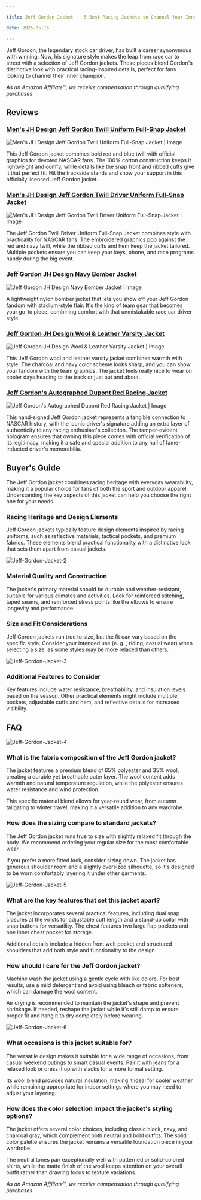 ```yaml
---

title: Jeff Gordon Jacket -  5 Best Racing Jackets to Channel Your Inner Racing Legend

date: 2025-05-15

---
```


Jeff Gordon, the legendary stock car driver, has built a career synonymous with winning. Now, his signature style makes the leap from race car to street with a selection of Jeff Gordon jackets. These pieces blend Gordon's distinctive look with practical racing-inspired details, perfect for fans looking to channel their inner champion. 

*As an Amazon Affiliate™, we receive compensation through qualifying purchases*


## Reviews


### [Men's JH Design Jeff Gordon Twill Uniform Full-Snap Jacket](https://serp.ly/@bar/amazon/Jeff+Gordon+Jacket?utm\_term=mens-jh-design-jeff-gordon-twill-uniform-full-snap-jacket)

![Men's JH Design Jeff Gordon Twill Uniform Full-Snap Jacket | Image](https://encrypted-tbn0.gstatic.com/shopping?q=tbn:ANd9GcThiw6RdUki45k1gCZnmrMQQcQQ7H6blkUifFWokQ9F9dOxl\_A&usqp=CAY)

This Jeff Gordon jacket combines bold red and blue twill with official graphics for devoted NASCAR fans. The 100% cotton construction keeps it lightweight and comfy, while details like the snap front and ribbed cuffs give it that perfect fit. Hit the trackside stands and show your support in this officially licensed Jeff Gordon jacket. 


### [Men's JH Design Jeff Gordon Twill Driver Uniform Full-Snap Jacket](https://serp.ly/@bar/amazon/Jeff+Gordon+Jacket?utm\_term=mens-jh-design-jeff-gordon-twill-driver-uniform-full-snap-jacket)

![Men's JH Design Jeff Gordon Twill Driver Uniform Full-Snap Jacket | Image](https://encrypted-tbn2.gstatic.com/shopping?q=tbn:ANd9GcSgKwqlS0OkBX8q4UmLumobkXe6qLHZ3O9VFP4DTYL1vTiHQbyzly\_bYM9JuxNZF2iaQHxJAOjkXjcHUHliw5maQaN5oH0g0A&usqp=CAY)

The Jeff Gordon Twill Driver Uniform Full-Snap Jacket combines style with practicality for NASCAR fans. The embroidered graphics pop against the red and navy twill, while the ribbed cuffs and hem keep the jacket tailored. Multiple pockets ensure you can keep your keys, phone, and race programs handy during the big event. 


### [Jeff Gordon JH Design Navy Bomber Jacket](https://serp.ly/@bar/amazon/Jeff+Gordon+Jacket?utm\_term=jeff-gordon-jh-design-navy-bomber-jacket)

![Jeff Gordon JH Design Navy Bomber Jacket | Image](https://encrypted-tbn1.gstatic.com/shopping?q=tbn:ANd9GcTxHoVJi5TJB5slNRzNLgL2cuYp89uloaAgIl30e4rvafkofvcgFN29Uv-JpXD5TtS-k8jysk18yQNQLA19E9qaGsE4l\_LYDg&usqp=CAY)

A lightweight nylon bomber jacket that lets you show off your Jeff Gordon fandom with stadium-style flair. It's the kind of team gear that becomes your go-to piece, combining comfort with that unmistakable race car driver style. 


### [Jeff Gordon JH Design Wool & Leather Varsity Jacket](https://serp.ly/@bar/amazon/Jeff+Gordon+Jacket?utm\_term=jeff-gordon-jh-design-wool-leather-varsity-jacket)

![Jeff Gordon JH Design Wool & Leather Varsity Jacket | Image](https://encrypted-tbn2.gstatic.com/shopping?q=tbn:ANd9GcSf0L9RZ\_-gv5KsRbaQNVEpnyrX\_mS7grAwkgbMj3ezSJLNBWS4&usqp=CAY)

This Jeff Gordon wool and leather varsity jacket combines warmth with style. The charcoal and navy color scheme looks sharp, and you can show your fandom with the team graphics. The jacket feels really nice to wear on cooler days heading to the track or just out and about. 


### [Jeff Gordon's Autographed Dupont Red Racing Jacket](https://serp.ly/@bar/amazon/Jeff+Gordon+Jacket?utm\_term=jeff-gordons-autographed-dupont-red-racing-jacket)

![Jeff Gordon's Autographed Dupont Red Racing Jacket | Image](https://encrypted-tbn1.gstatic.com/shopping?q=tbn:ANd9GcQERid-H36\_\_KTIoAO5xbJEc9wkBHl739trDKn1LFD\_TU1KOc0xhdb6-l1AzTHbTTZ6WQ34cAVulf5WzcNMAD-IsTfmxaodCQ&usqp=CAY)

This hand-signed Jeff Gordon jacket represents a tangible connection to NASCAR history, with the iconic driver's signature adding an extra layer of authenticity to any racing enthusiast's collection. The tamper-evident hologram ensures that owning this piece comes with official verification of its legitimacy, making it a safe and special addition to any hall of fame-inducted driver's memorabilia. 


## Buyer's Guide

The Jeff Gordon jacket combines racing heritage with everyday wearability, making it a popular choice for fans of both the sport and outdoor apparel. Understanding the key aspects of this jacket can help you choose the right one for your needs. 


### Racing Heritage and Design Elements

Jeff Gordon jackets typically feature design elements inspired by racing uniforms, such as reflective materials, tactical pockets, and premium fabrics. These elements blend practical functionality with a distinctive look that sets them apart from casual jackets. 

![Jeff-Gordon-Jacket-2](https://imagedelivery.net/vy2bglCGN6hEeWOnSe2c7A/Jeff-Gordon-Jacket-2/h=540,fit=pad,background=black)


### Material Quality and Construction

The jacket's primary material should be durable and weather-resistant, suitable for various climates and activities. Look for reinforced stitching, taped seams, and reinforced stress points like the elbows to ensure longevity and performance. 


### Size and Fit Considerations

Jeff Gordon jackets run true to size, but the fit can vary based on the specific style. Consider your intended use (e. g. , riding, casual wear) when selecting a size, as some styles may be more relaxed than others. 

![Jeff-Gordon-Jacket-3](https://imagedelivery.net/vy2bglCGN6hEeWOnSe2c7A/Jeff-Gordon-Jacket-3/h=540,fit=pad,background=black)


### Additional Features to Consider

Key features include water resistance, breathability, and insulation levels based on the season. Other practical elements might include multiple pockets, adjustable cuffs and hem, and reflective details for increased visibility. 


## FAQ

![Jeff-Gordon-Jacket-4](https://imagedelivery.net/vy2bglCGN6hEeWOnSe2c7A/Jeff-Gordon-Jacket-4/h=540,fit=pad,background=black)


### What is the fabric composition of the Jeff Gordon jacket?

The jacket features a premium blend of 65% polyester and 35% wool, creating a durable yet breathable outer layer. The wool content adds warmth and natural temperature regulation, while the polyester ensures water resistance and wind protection. 

This specific material blend allows for year-round wear, from autumn tailgating to winter travel, making it a versatile addition to any wardrobe. 


### How does the sizing compare to standard jackets?

The Jeff Gordon jacket runs true to size with slightly relaxed fit through the body. We recommend ordering your regular size for the most comfortable wear. 

If you prefer a more fitted look, consider sizing down. The jacket has generous shoulder room and a slightly oversized silhouette, so it's designed to be worn comfortably layering it under other garments. 

![Jeff-Gordon-Jacket-5](https://imagedelivery.net/vy2bglCGN6hEeWOnSe2c7A/Jeff-Gordon-Jacket-5/h=540,fit=pad,background=black)


### What are the key features that set this jacket apart?

The jacket incorporates several practical features, including dual snap closures at the wrists for adjustable cuff length and a stand-up collar with snap buttons for versatility. The chest features two large flap pockets and one inner chest pocket for storage. 

Additional details include a hidden front welt pocket and structured shoulders that add both style and functionality to the design. 


### How should I care for the Jeff Gordon jacket?

Machine wash the jacket using a gentle cycle with like colors. For best results, use a mild detergent and avoid using bleach or fabric softeners, which can damage the wool content. 

Air drying is recommended to maintain the jacket's shape and prevent shrinkage. If needed, reshape the jacket while it's still damp to ensure proper fit and hang it to dry completely before wearing. 

![Jeff-Gordon-Jacket-6](https://imagedelivery.net/vy2bglCGN6hEeWOnSe2c7A/Jeff-Gordon-Jacket-6/h=540,fit=pad,background=black)


### What occasions is this jacket suitable for?

The versatile design makes it suitable for a wide range of occasions, from casual weekend outings to smart casual events. Pair it with jeans for a relaxed look or dress it up with slacks for a more formal setting. 

Its wool blend provides natural insulation, making it ideal for cooler weather while remaining appropriate for indoor settings where you may need to adjust your layering. 


### How does the color selection impact the jacket's styling options?

The jacket offers several color choices, including classic black, navy, and charcoal gray, which complement both neutral and bold outfits. The solid color palette ensures the jacket remains a versatile foundation piece in your wardrobe. 

The neutral tones pair exceptionally well with patterned or solid-colored shirts, while the matte finish of the wool keeps attention on your overall outfit rather than drawing focus to texture variations. 

*As an Amazon Affiliate™, we receive compensation through qualifying purchases*